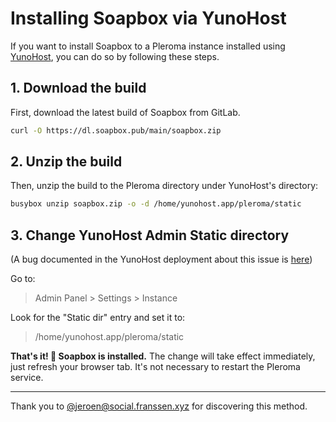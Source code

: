 # Installing Soapbox via YunoHost

If you want to install Soapbox to a Pleroma instance installed using [YunoHost](https://yunohost.org), you can do so by following these steps.

## 1. Download the build

First, download the latest build of Soapbox from GitLab.

```sh
curl -O https://dl.soapbox.pub/main/soapbox.zip
```

## 2. Unzip the build

Then, unzip the build to the Pleroma directory under YunoHost's directory:

```sh
busybox unzip soapbox.zip -o -d /home/yunohost.app/pleroma/static
```

## 3. Change YunoHost Admin Static directory

(A bug documented in the YunoHost deployment about this issue is [here](https://github.com/YunoHost-Apps/pleroma_ynh/issues/215))

Go to:

> Admin Panel > Settings > Instance

Look for the "Static dir" entry and set it to:

> /home/yunohost.app/pleroma/static

**That's it! 🎉 Soapbox is installed.** The change will take effect immediately, just refresh your browser tab. It's not necessary to restart the Pleroma service.

---

Thank you to [@jeroen@social.franssen.xyz](https://social.franssen.xyz/@jeroen) for discovering this method.
